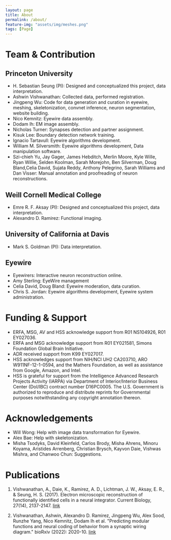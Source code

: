 ```yaml
---
layout: page
title: About
permalink: /about/
feature-img: "assets/img/meshes.png"
tags: [Page]
---
```


# Team & Contribution

## Princeton University
- H. Sebastian Seung (PI): Designed and conceptualized this project, data interpretation.
- Ashwin Vishwanathan: Collected data, performed registration. 
- Jingpeng Wu: Code for data generation and curation in eyewire, meshing, skeletonization, convnet inference, neuron segmentation, website building.
- Nico Kemnitz: Eyewire data assembly. 
- Dodam Ih: EM image assembly. 
- Nicholas Turner: Synapses detection and partner assignment. 
- Kisuk Lee: Boundary detection network training. 
- Ignacio Tartavull: Eyewire algorithms development. 
- William M. Silversmith: Eyewire algorithms development, Data manipulation software. 
- Szi-chieh Yu, Jay Gager, James Hebditch, Merlin Moore, Kyle Wille, Ryan Willie, Selden Koolman, Sarah Morejohn, Ben Silverman, Doug Bland,Celia David, Sujata Reddy, Anthony Pelegrino, Sarah Williams and Dan Visser: Manual annotation and proofreading of neuron reconstructions. 

## Weill Cornell Medical College
- Emre R. F. Aksay (PI): Designed and conceptualized this project, data interpretation. 
- Alexandro D. Ramirez: Functional imaging.

## University of California at Davis
- Mark S. Goldman (PI): Data interpretation. 

## Eyewire
- Eyewirers: Interactive neuron reconstruction online.
- Amy Sterling: EyeWire management
- Celia David, Doug Bland: Eyewire moderation, data curation.
- Chris S. Jordan: Eyewire algorithms development, Eyewire system administration. 

# Funding & Support
- ERFA, MSG, AV and HSS acknowledge support from R01 NS104926, R01 EY027036. 
- ERFA and MSG acknowledge support from R01 EY021581, Simons Foundation Global Brain Initiative. 
- ADR received support from K99 EY027017. 
- HSS acknowledges support from NIH/NCI UH2 CA203710, ARO W911NF-12-1-0594, and the Mathers Foundation, as well as assistance from Google, Amazon, and Intel. 
- HSS is grateful for support from the Intelligence Advanced Research Projects Activity (IARPA) via Department of Interior/Interior Business Center (DoI/IBC) contract number D16PC0005. The U.S. Government is authorized to reproduce and distribute reprints for Governmental purposes notwithstanding any copyright annotation thereon.

# Acknowledgements
- Will Wong: Help with image data transformation for Eyewire.
- Alex Bae: Help with skeletonization. 
- Misha Tsodyks, David Kleinfeld, Carlos Brody, Misha Ahrens, Minoru Koyama, Aristides Arrenberg, Christian Brysch, Kayvon Daie, Vishwas Mishra, and Chanwoo Chun: Suggestions. 

# Publications

1. Vishwanathan, A., Daie, K., Ramirez, A. D., Lichtman, J. W., Aksay, E. R., & Seung, H. S. (2017). Electron microscopic reconstruction of functionally identified cells in a neural integrator. Current Biology, 27(14), 2137-2147. [link](https://www.sciencedirect.com/science/article/pii/S0960982217307303)

2. Vishwanathan, Ashwin, Alexandro D. Ramirez, Jingpeng Wu, Alex Sood, Runzhe Yang, Nico Kemnitz, Dodam Ih et al. "Predicting modular functions and neural coding of behavior from a synaptic wiring diagram." bioRxiv (2022): 2020-10. [link](https://www.biorxiv.org/content/10.1101/2020.10.28.359620v3.abstract)
